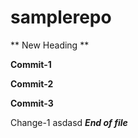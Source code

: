 # samplerepo

** New Heading **

**Commit-1**

**Commit-2**

**Commit-3**

Change-1
asdasd
*****End of file*****
